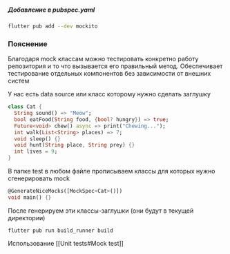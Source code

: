 ##### Добавление в pubspec.yaml
```bash
flutter pub add --dev mockito
```

### Пояснение
Благодаря mock классам можно тестировать конкретно работу репозитория и то что вызывается его правильный метод. Обеспечивает тестирование отдельных компонентов без зависимости от внешних систем

У нас есть data source или класс которому нужно сделать заглушку
```dart
class Cat {
  String sound() => "Meow";
  bool eatFood(String food, {bool? hungry}) => true;
  Future<void> chew() async => print("Chewing...");
  int walk(List<String> places) => 7;
  void sleep() {}
  void hunt(String place, String prey) {}
  int lives = 9;
}
```

В папке test в любом файле прописываем классы для которых нужно сгенерировать mock
```dart
@GenerateNiceMocks([MockSpec<Cat>()])
void main() {}
```

После генерируем эти классы-заглушки (они будут в текущей директории)
```shell
flutter pub run build_runner build
```

Использование
[[Unit tests#Mock test]]